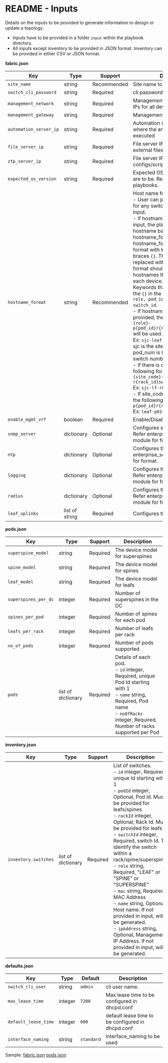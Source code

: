 

README - Inputs
===============

Details on the inputs to be provided to generate information to design or update a topology.

- Inputs have to be provided in a folder ``input`` within the playbook directory.
- All inputs except inventory to be provided in JSON format. Inventory can be provided in either CSV or JSON format.


**fabric.json**

| Key        | Type                      | Support               |Description                                             | 
|------------|---------------------------|------------------------|--------------------------------------------------------|
| ``site_name``            | string        |  Recommended | Site name to be used  |
| ``switch_cli_password`` | string           |  Required | cli password |
| ``management_network``    | string           |  Required | Management network to provide IPs for all devices in inventory |
| ``management_gateway``       | string        |  Required | Management gateway |
| ``automation_server_ip``                  | string            |  Required | Automation server IPv4 address where the ansible playbooks are executed |
| ``file_server_ip``                 | string          |  Required | File server IPv4 address where external files are kept |
| ``ztp_server_ip``           | string           |  Required | File server IPv4 address where ztp configs/scripts/binary are placed  |
| ``expected_os_version``               | string         |  Required | Expected OS version the devices are to be. Required for validation playbooks.  |
| ``hostname_format``                 | string         |  Recommended | Host name format. <br/> - User can provide the hostname for any switch in the inventory input. <br/> - If hostname is not provided in input, the playbook generates hostname based on hostname_format. hostname_format is a string format with keywords within curly braces ``{}``. The keywords will be replaced with actual values. The format should be able to generate hostnames that uniquely identifies each device. <br/> Keywords that can be used within the ``{}`` in the format: ``site_code, role, pod_id, pod_name, rack_id, switch_id``. <br/> - If hostname_format is not provided, the default  ``{site_code}-{role}-p{pod_id}r{rack_id}sw{switch_id}`` will be used. <br/> Ex: ``sjc-leaf-p003r4sw01``, where sjc is the site_code, role is leaf, pod_num is 03, rack nmber is 04, switch number is  01. <br/> - If there is only one pod, following format can be used. ``{site_code}-{role}-r{rack_id}sw{switchid}`` <br/> Ex: ``sjc-lf-r04sw01`` <br/> - If site_code is not requried, use the following format. ``{role}-p{pod_id}r{rack_id}sw{switchid}`` <br/> Ex: ``leaf-p03r04sw01`` |
| ``enable_mgmt_vrf``            | boolean        |  Required | Enable/Disable management vrf |
| ``snmp_server``    | dictionary           |  Optional | Configures snmp_server details. Refer enterprise_sonic resource module for format. |
| ``ntp``       | dictionary        |  Optional | Configures the ntp. Refer enterprise_sonic resource module for format. |
| ``logging``                  | dictionary            |  Optional | Configures the logging server. Refer enterprise_sonic resource module for format. |
| ``radius``                 | dictionary          |  Optional | Configures the radius server. Refer enterprise_sonic resource module for format. |
| ``leaf_uplinks``           | list of string           |  Required | Configures the leaf uplinks  |


**pods.json**

| Key        | Type                      | Support               | Description                                             |
|------------|---------------------------|-----------------------|---------------------------------------------------------|
| ``superspine_model``            | string        | Required | The device model for superspines |
| ``spine_model`` | string           | Required | The device model for spines |
| ``leaf_model``    | string           | Required | The device model for leafs |
| ``superspines_per_dc``       | integer        | Required | Number of superspines in the DC |
| ``spines_per_pod``                  | integer            | Required | Number of spines for each pod |
| ``leafs_per_rack``                 | integer           | Required | Number of leafs per rack |
| ``no_of_pods``           | integer           | Required | Number of pods supported  |
| ``pods``               | list of dictionary       | Required | Details of each pod. <br/> - ``id`` integer, Required, unique Pod Id starting with 1 <br/> - ``name`` string, Required, Pod name <br/> - ``noOfRacks`` integer, Required, Number of racks supported per Pod |


**inventory.json**

| Key        | Type                      | Support               | Description                                             |
|------------|---------------------------|-----------------------|-------------------------------------------------------|
| ``inventory.switches``            | list of dictionary       | Required | List of switches. <br/> - ``id`` integer, Required, unique Id starting with 1 <br/> - ``podId`` integer, Optional, Pod Id. Must be provided for leafs/spines <br/> - ``rackId`` integer, Optional, Rack Id. Must be provided for leafs <br/> - ``switchId`` integer, Required, switch Id. To identify the switch within a rack/spine/superspine. <br/> - ``role`` string, Required, "LEAF" or "SPINE" or "SUPERSPINE" <br/> - ``mac`` string, Required, MAC Address <br/> - ``name`` string, Optional, Host name. If not provided in input, will be generated. <br/> - ``ipAddress`` string, Optional, Management IP Address. If not provided in input, will be generated. |


**defaults.json**

| Key        | Type                      | Default               | Description                                             |
|------------|---------------------------|-----------------------|---------------------------------------------------------|
| ``switch_cli_user``            | string        | ``admin`` | cli user name. |
| ``max_lease_time`` | integer           | ``7200`` | Max lease time to be configured in dhcpd.conf |
| ``default_lease_time``    | integer           | ``600`` | default lease time to be configured in dhcpd.conf |
| ``interface_naming``       | string        | ``standard`` | interface_naming to be used |

Sample: 
[fabric.json](input/fabric.json)
[pods.json](input/pods.json)
